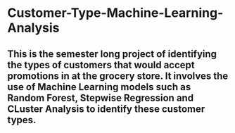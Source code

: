 # Customer-Type-Machine-Learning-Analysis

## This is the semester long project of identifying the types of customers that would accept promotions in at the grocery store. It involves the use of Machine Learning models such as Random Forest, Stepwise Regression and CLuster Analysis to identify these customer types.
